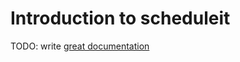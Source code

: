# Introduction to scheduleit

TODO: write [great documentation](http://jacobian.org/writing/what-to-write/)
